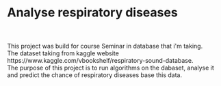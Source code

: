 
# Analyse respiratory diseases
</br>
</br>
This project was build for course Seminar in database that i'm taking.
</br>
The dataset taking from kaggle website https://www.kaggle.com/vbookshelf/respiratory-sound-database.
</br>
The purpose of this project is to run algorithms on the dabaset, analyse it and predict the chance of respiratory diseases base this data.
